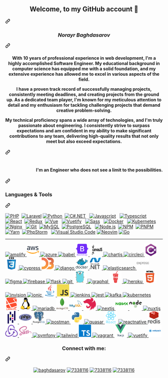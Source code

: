 <article class="markdown-body entry-content container-lg f5" itemprop="text">
<div class="markdown-heading" dir="auto"><h1 align="center" class="heading-element" dir="auto">
Welcome, to my GitHub account 🦄
</h1><a id="user-content-welcome-to-my-github-account-" class="anchor" aria-label="Permalink: 
Welcome, to my GitHub account 🦄
" href="#welcome-to-my-github-account-"><svg class="octicon octicon-link" viewBox="0 0 16 16" version="1.1" width="16" height="16" aria-hidden="true"><path d="m7.775 3.275 1.25-1.25a3.5 3.5 0 1 1 4.95 4.95l-2.5 2.5a3.5 3.5 0 0 1-4.95 0 .751.751 0 0 1 .018-1.042.751.751 0 0 1 1.042-.018 1.998 1.998 0 0 0 2.83 0l2.5-2.5a2.002 2.002 0 0 0-2.83-2.83l-1.25 1.25a.751.751 0 0 1-1.042-.018.751.751 0 0 1-.018-1.042Zm-4.69 9.64a1.998 1.998 0 0 0 2.83 0l1.25-1.25a.751.751 0 0 1 1.042.018.751.751 0 0 1 .018 1.042l-1.25 1.25a3.5 3.5 0 1 1-4.95-4.95l2.5-2.5a3.5 3.5 0 0 1 4.95 0 .751.751 0 0 1-.018 1.042.751.751 0 0 1-1.042.018 1.998 1.998 0 0 0-2.83 0l-2.5 2.5a1.998 1.998 0 0 0 0 2.83Z"></path></svg></a></div>
<div class="markdown-heading" dir="auto"><h3 align="center" class="heading-element" dir="auto">
<b><i>Norayr Baghdasarov</i></b>
</h3><a id="user-content-norayr-baghdasarov" class="anchor" aria-label="Permalink: Norayr Baghdasarov" href="#norayr-baghdasarov"><svg class="octicon octicon-link" viewBox="0 0 16 16" version="1.1" width="16" height="16" aria-hidden="true"><path d="m7.775 3.275 1.25-1.25a3.5 3.5 0 1 1 4.95 4.95l-2.5 2.5a3.5 3.5 0 0 1-4.95 0 .751.751 0 0 1 .018-1.042.751.751 0 0 1 1.042-.018 1.998 1.998 0 0 0 2.83 0l2.5-2.5a2.002 2.002 0 0 0-2.83-2.83l-1.25 1.25a.751.751 0 0 1-1.042-.018.751.751 0 0 1-.018-1.042Zm-4.69 9.64a1.998 1.998 0 0 0 2.83 0l1.25-1.25a.751.751 0 0 1 1.042.018.751.751 0 0 1 .018 1.042l-1.25 1.25a3.5 3.5 0 1 1-4.95-4.95l2.5-2.5a3.5 3.5 0 0 1 4.95 0 .751.751 0 0 1-.018 1.042.751.751 0 0 1-1.042.018 1.998 1.998 0 0 0-2.83 0l-2.5 2.5a1.998 1.998 0 0 0 0 2.83Z"></path></svg></a></div>
<div class="markdown-heading" dir="auto"><h4 align="center" class="heading-element" dir="auto">
With 10 years of professional experience in web development, I'm a highly accomplished Software Engineer. My educational background in computer science has equipped me with a solid foundation, and my extensive experience has allowed me to excel in various aspects of the field.
<p dir="auto">I have a proven track record of successfully managing projects, consistently meeting deadlines, and creating projects from the ground up. As a dedicated team player, I'm known for my meticulous attention to detail and my enthusiasm for tackling challenging projects that demand creative problem-solving.</p>
<p dir="auto">My technical proficiency spans a wide array of technologies, and I'm truly passionate about engineering. I consistently strive to surpass expectations and am confident in my ability to make significant contributions to any team, delivering high-quality results that not only meet but also exceed expectations.</p>
</h4><a id="user-content-with-10-years-of-professional-experience-in-web-development-im-a-highly-accomplished-software-engineer-my-educational-background-in-computer-science-has-equipped-me-with-a-solid-foundation-and-my-extensive-experience-has-allowed-me-to-excel-in-various-aspects-of-the-fieldi-have-a-proven-track-record-of-successfully-managing-projects-consistently-meeting-deadlines-and-creating-projects-from-the-ground-up-as-a-dedicated-team-player-im-known-for-my-meticulous-attention-to-detail-and-my-enthusiasm-for-tackling-challenging-projects-that-demand-creative-problem-solvingmy-technical-proficiency-spans-a-wide-array-of-technologies-and-im-truly-passionate-about-engineering-i-consistently-strive-to-surpass-expectations-and-am-confident-in-my-ability-to-make-significant-contributions-to-any-team-delivering-high-quality-results-that-not-only-meet-but-also-exceed-expectations" class="anchor" aria-label="Permalink: 
With 10 years of professional experience in web development, I'm a highly accomplished Software Engineer. My educational background in computer science has equipped me with a solid foundation, and my extensive experience has allowed me to excel in various aspects of the field.
I have a proven track record of successfully managing projects, consistently meeting deadlines, and creating projects from the ground up. As a dedicated team player, I'm known for my meticulous attention to detail and my enthusiasm for tackling challenging projects that demand creative problem-solving.My technical proficiency spans a wide array of technologies, and I'm truly passionate about engineering. I consistently strive to surpass expectations and am confident in my ability to make significant contributions to any team, delivering high-quality results that not only meet but also exceed expectations." href="#with-10-years-of-professional-experience-in-web-development-im-a-highly-accomplished-software-engineer-my-educational-background-in-computer-science-has-equipped-me-with-a-solid-foundation-and-my-extensive-experience-has-allowed-me-to-excel-in-various-aspects-of-the-fieldi-have-a-proven-track-record-of-successfully-managing-projects-consistently-meeting-deadlines-and-creating-projects-from-the-ground-up-as-a-dedicated-team-player-im-known-for-my-meticulous-attention-to-detail-and-my-enthusiasm-for-tackling-challenging-projects-that-demand-creative-problem-solvingmy-technical-proficiency-spans-a-wide-array-of-technologies-and-im-truly-passionate-about-engineering-i-consistently-strive-to-surpass-expectations-and-am-confident-in-my-ability-to-make-significant-contributions-to-any-team-delivering-high-quality-results-that-not-only-meet-but-also-exceed-expectations"><svg class="octicon octicon-link" viewBox="0 0 16 16" version="1.1" width="16" height="16" aria-hidden="true"><path d="m7.775 3.275 1.25-1.25a3.5 3.5 0 1 1 4.95 4.95l-2.5 2.5a3.5 3.5 0 0 1-4.95 0 .751.751 0 0 1 .018-1.042.751.751 0 0 1 1.042-.018 1.998 1.998 0 0 0 2.83 0l2.5-2.5a2.002 2.002 0 0 0-2.83-2.83l-1.25 1.25a.751.751 0 0 1-1.042-.018.751.751 0 0 1-.018-1.042Zm-4.69 9.64a1.998 1.998 0 0 0 2.83 0l1.25-1.25a.751.751 0 0 1 1.042.018.751.751 0 0 1 .018 1.042l-1.25 1.25a3.5 3.5 0 1 1-4.95-4.95l2.5-2.5a3.5 3.5 0 0 1 4.95 0 .751.751 0 0 1-.018 1.042.751.751 0 0 1-1.042.018 1.998 1.998 0 0 0-2.83 0l-2.5 2.5a1.998 1.998 0 0 0 0 2.83Z"></path></svg></a></div>
<br>
<div class="markdown-heading" dir="auto"><h4 align="right" class="heading-element" dir="auto">
    I'm an Engineer who does not see a limit to the possibilities.
</h4><a id="user-content-----im-an-engineer-who-does-not-see-a-limit-to-the-possibilities" class="anchor" aria-label="Permalink: 
    I'm an Engineer who does not see a limit to the possibilities.
" href="#----im-an-engineer-who-does-not-see-a-limit-to-the-possibilities"><svg class="octicon octicon-link" viewBox="0 0 16 16" version="1.1" width="16" height="16" aria-hidden="true"><path d="m7.775 3.275 1.25-1.25a3.5 3.5 0 1 1 4.95 4.95l-2.5 2.5a3.5 3.5 0 0 1-4.95 0 .751.751 0 0 1 .018-1.042.751.751 0 0 1 1.042-.018 1.998 1.998 0 0 0 2.83 0l2.5-2.5a2.002 2.002 0 0 0-2.83-2.83l-1.25 1.25a.751.751 0 0 1-1.042-.018.751.751 0 0 1-.018-1.042Zm-4.69 9.64a1.998 1.998 0 0 0 2.83 0l1.25-1.25a.751.751 0 0 1 1.042.018.751.751 0 0 1 .018 1.042l-1.25 1.25a3.5 3.5 0 1 1-4.95-4.95l2.5-2.5a3.5 3.5 0 0 1 4.95 0 .751.751 0 0 1-.018 1.042.751.751 0 0 1-1.042.018 1.998 1.998 0 0 0-2.83 0l-2.5 2.5a1.998 1.998 0 0 0 0 2.83Z"></path></svg></a></div> 
<div class="markdown-heading" dir="auto"><h3 class="heading-element" dir="auto">Languages &amp; Tools</h3><a id="user-content-languages--tools" class="anchor" aria-label="Permalink: Languages &amp; Tools" href="#languages--tools"><svg class="octicon octicon-link" viewBox="0 0 16 16" version="1.1" width="16" height="16" aria-hidden="true"><path d="m7.775 3.275 1.25-1.25a3.5 3.5 0 1 1 4.95 4.95l-2.5 2.5a3.5 3.5 0 0 1-4.95 0 .751.751 0 0 1 .018-1.042.751.751 0 0 1 1.042-.018 1.998 1.998 0 0 0 2.83 0l2.5-2.5a2.002 2.002 0 0 0-2.83-2.83l-1.25 1.25a.751.751 0 0 1-1.042-.018.751.751 0 0 1-.018-1.042Zm-4.69 9.64a1.998 1.998 0 0 0 2.83 0l1.25-1.25a.751.751 0 0 1 1.042.018.751.751 0 0 1 .018 1.042l-1.25 1.25a3.5 3.5 0 1 1-4.95-4.95l2.5-2.5a3.5 3.5 0 0 1 4.95 0 .751.751 0 0 1-.018 1.042.751.751 0 0 1-1.042.018 1.998 1.998 0 0 0-2.83 0l-2.5 2.5a1.998 1.998 0 0 0 0 2.83Z"></path></svg></a></div>
<p dir="auto"><a href="https://www.php.net/" rel="nofollow"><img src="https://camo.githubusercontent.com/7eb6d233e4ccef26a32a46e206fdc63a16513a5f60986149b3e6102b5fe84fe1/68747470733a2f2f696d672e736869656c64732e696f2f62616467652f2d5048502d3231323332463f6c6f676f3d706870266c6f676f436f6c6f723d626c7565" alt="PHP" data-canonical-src="https://img.shields.io/badge/-PHP-21232F?logo=php&amp;logoColor=blue" style="max-width: 100%;"></a>&nbsp;
<a href="https://laravel.com/" rel="nofollow"><img src="https://camo.githubusercontent.com/05ea23f6219537770a1add2f7713290a60bd47d47dbcb401fbb603aa75d471de/68747470733a2f2f696d672e736869656c64732e696f2f62616467652f2d4c61726176656c2d4534333932433f6c6f676f3d6c61726176656c266c6f676f436f6c6f723d7768697465" alt="Laravel" data-canonical-src="https://img.shields.io/badge/-Laravel-E4392C?logo=laravel&amp;logoColor=white" style="max-width: 100%;"></a>
<a href="https://www.python.org/" rel="nofollow"><img src="https://camo.githubusercontent.com/f323d21a7f7beaa6224e0b41340dc9ede06b29ae29282f2c3cc9ad9a35e0f359/68747470733a2f2f696d672e736869656c64732e696f2f62616467652f2d507974686f6e2d3231323332463f6c6f676f3d707974686f6e266c6f676f436f6c6f723d7768697465" alt="Python" data-canonical-src="https://img.shields.io/badge/-Python-21232F?logo=python&amp;logoColor=white" style="max-width: 100%;"></a>&nbsp;
<a href="https://dotnet.microsoft.com/en-us/apps/aspnet" rel="nofollow"><img src="https://camo.githubusercontent.com/bd1f931fa190ba11b59ee6371fda129a7c5ba2f9629983df87296404fc3ad94a/68747470733a2f2f696d672e736869656c64732e696f2f62616467652f2d2e4e45542d6c6f673f6c6f676f3d2e4e4554266c6f676f436f6c6f723d776869746526636f6c6f723d383032626430" alt="C#.NET" data-canonical-src="https://img.shields.io/badge/-.NET-log?logo=.NET&amp;logoColor=white&amp;color=802bd0" style="max-width: 100%;"></a>
&nbsp;
<a href="https://www.javascript.com/" rel="nofollow"><img src="https://camo.githubusercontent.com/c79a4441375eb1bcc0aafa42d0e02b061587b4e6ae0c41d96811759c3f07cdf4/68747470733a2f2f696d672e736869656c64732e696f2f62616467652f2d4a6176615363726970742d6564623230303f7374796c653d666c61742d737175617265266c6f676f3d6a617661736372697074266c6f676f436f6c6f723d7768697465" alt="Javascript" data-canonical-src="https://img.shields.io/badge/-JavaScript-edb200?style=flat-square&amp;logo=javascript&amp;logoColor=white" style="max-width: 100%;"></a>
&nbsp;
<a href="https://www.typescriptlang.org/" rel="nofollow"><img src="https://camo.githubusercontent.com/359da59def17e39af53fc203b49f0220aa417daad175665442c39cdb9b57f7ac/68747470733a2f2f696d672e736869656c64732e696f2f62616467652f2d547970655363726970742d3331373863363f7374796c653d666c61742d737175617265266c6f676f3d74797065736372697074266c6f676f436f6c6f723d7768697465" alt="Typescript" data-canonical-src="https://img.shields.io/badge/-TypeScript-3178c6?style=flat-square&amp;logo=typescript&amp;logoColor=white" style="max-width: 100%;"></a>
&nbsp;
<a href="https://reactjs.org/" rel="nofollow"><img src="https://camo.githubusercontent.com/199f657a7351167156b2aff8e811559980618eb436a79cfc5c65af5226cdf85a/68747470733a2f2f696d672e736869656c64732e696f2f62616467652f2d52656163742d3031643866663f6c6f676f3d7265616374266c6f676f436f6c6f723d666666666666" alt="React" data-canonical-src="https://img.shields.io/badge/-React-01d8ff?logo=react&amp;logoColor=ffffff" style="max-width: 100%;"></a>&nbsp;
<a href="https://redux.js.org/" rel="nofollow"><img src="https://camo.githubusercontent.com/2348ed5ca72e4c3b973c444364a07ffc799eb6469ce85a0125535881c0e0bddb/68747470733a2f2f696d672e736869656c64732e696f2f62616467652f2d52656475782d3736343962633f6c6f676f3d7265647578266c6f676f436f6c6f723d666666666666" alt="Redux" data-canonical-src="https://img.shields.io/badge/-Redux-7649bc?logo=redux&amp;logoColor=ffffff" style="max-width: 100%;"></a>&nbsp;
<a href="https://vuejs.org/" rel="nofollow"><img src="https://camo.githubusercontent.com/505cdd97b4769e198841be0feb48a709228bc2163ce555fec4227d178260e85d/68747470733a2f2f696d672e736869656c64732e696f2f62616467652f2d5675652d3338343936303f7374796c653d666c61742d737175617265266c6f676f3d7675652e6a73266c6f676f436f6c6f723d7768697465" alt="Vue" data-canonical-src="https://img.shields.io/badge/-Vue-384960?style=flat-square&amp;logo=vue.js&amp;logoColor=white" style="max-width: 100%;"></a>
&nbsp;
<a href="https://vuetifyjs.com/" rel="nofollow"><img src="https://camo.githubusercontent.com/d22048a781007f1963c319a9fff9b65fe7390df98824df4ddf2e87e98930431b/68747470733a2f2f696d672e736869656c64732e696f2f62616467652f2d567565746966792d3136393666353f7374796c653d666c61742d737175617265266c6f676f3d76756574696679266c6f676f436f6c6f723d7768697465" alt="Vuetify" data-canonical-src="https://img.shields.io/badge/-Vuetify-1696f5?style=flat-square&amp;logo=vuetify&amp;logoColor=white" style="max-width: 100%;"></a>
&nbsp;
<a href="https://sass-lang.com/" rel="nofollow"><img src="https://camo.githubusercontent.com/40a7829e7827c09f70eb03b3f3725aa0ad9520f22173f8858250ad29f94b1417/68747470733a2f2f696d672e736869656c64732e696f2f62616467652f2d536173732d4343363639393f7374796c653d666c61742d737175617265266c6f676f3d73617373266c6f676f436f6c6f723d7768697465" alt="Sass" data-canonical-src="https://img.shields.io/badge/-Sass-CC6699?style=flat-square&amp;logo=sass&amp;logoColor=white" style="max-width: 100%;"></a>
&nbsp;
<a href="https://www.docker.com/" rel="nofollow"><img src="https://camo.githubusercontent.com/30f7510686944eee102f0e0db3b63bb93d31cc2ffa7fda899dc262984acab3d6/68747470733a2f2f696d672e736869656c64732e696f2f62616467652f2d446f636b65722d3235333133393f7374796c653d666c61742d737175617265266c6f676f3d446f636b6572266c6f676f436f6c6f723d626c7565" alt="Docker" data-canonical-src="https://img.shields.io/badge/-Docker-253139?style=flat-square&amp;logo=Docker&amp;logoColor=blue" style="max-width: 100%;"></a>
&nbsp;
<a href="https://www.kubernetes.io/" rel="nofollow"><img src="https://camo.githubusercontent.com/c280543784ab4a78fc8e6f19b4a34fd6a4d885638dd90aa5ac2ba028e7d56d4a/68747470733a2f2f696d672e736869656c64732e696f2f62616467652f2d6b756265726e657465732d3231323332463f6c6f676f3d6b756265726e65746573266c6f676f436f6c6f723d776869746526636f6c6f723d626c7565" alt="Kubernetes" data-canonical-src="https://img.shields.io/badge/-kubernetes-21232F?logo=kubernetes&amp;logoColor=white&amp;color=blue" style="max-width: 100%;"></a>
&nbsp;
<a href="https://www.nginx.com/" rel="nofollow"><img src="https://camo.githubusercontent.com/4cd46db98d321f8c99d98d278cd0635dafb5b4fcba0a0f9e111772f7bc8cfc42/68747470733a2f2f696d672e736869656c64732e696f2f62616467652f2d4e67696e782d3230323031453f7374796c653d666c61742d737175617265266c6f676f3d6e67696e78266c6f676f436f6c6f723d677265656e" alt="Nginx" data-canonical-src="https://img.shields.io/badge/-Nginx-20201E?style=flat-square&amp;logo=nginx&amp;logoColor=green" style="max-width: 100%;"></a>
&nbsp;
<a href="https://git-scm.com/" rel="nofollow"><img src="https://camo.githubusercontent.com/b4461d4957cf4e284fe9045a7a345ca8099f4d8ec5fbb0c65f9307866b395b74/68747470733a2f2f696d672e736869656c64732e696f2f62616467652f2d4769742d3333333333333f7374796c653d666c61742d737175617265266c6f676f3d676974266c6f676f436f6c6f723d726564" alt="Git" data-canonical-src="https://img.shields.io/badge/-Git-333333?style=flat-square&amp;logo=git&amp;logoColor=red" style="max-width: 100%;"></a>&nbsp;
<a href="https://www.mysql.com/" rel="nofollow"><img src="https://camo.githubusercontent.com/23b9a125961e6ef79ba03f2a2621e96ff8627e43a3274fbd1bb5162c207050ec/68747470733a2f2f696d672e736869656c64732e696f2f62616467652f2d4d7953514c2d3231323332463f6c6f676f3d6d7973716c266c6f676f436f6c6f723d626c7565" alt="MySQL" data-canonical-src="https://img.shields.io/badge/-MySQL-21232F?logo=mysql&amp;logoColor=blue" style="max-width: 100%;"></a>&nbsp;
<a href="https://www.postgresql.org/" rel="nofollow"><img src="https://camo.githubusercontent.com/2063d1b16222e6081ce9cb84a82b246ddd886cbcf933289bd85c6f156f236762/68747470733a2f2f696d672e736869656c64732e696f2f62616467652f2d506f737467726553514c2d3937414643383f7374796c653d666c61742d737175617265266c6f676f3d706f737467726573716c266c6f676f436f6c6f723d626c756526636f6c6f723d7768697465" alt="PostgreSQL" data-canonical-src="https://img.shields.io/badge/-PostgreSQL-97AFC8?style=flat-square&amp;logo=postgresql&amp;logoColor=blue&amp;color=white" style="max-width: 100%;"></a>
&nbsp;
<a href="https://nodejs.org/en" rel="nofollow"><img src="https://camo.githubusercontent.com/e1ca45ecfba09112f1a041971ef0afb2f34404196f7c072ee79076c2898005db/68747470733a2f2f696d672e736869656c64732e696f2f62616467652f2d4e6f64652e6a732d6a733f6c6f676f3d6e6f64652e6a73266c6f676f436f6c6f723d7768697465" alt="Node.js" data-canonical-src="https://img.shields.io/badge/-Node.js-js?logo=node.js&amp;logoColor=white" style="max-width: 100%;"></a>&nbsp;
<a href="https://www.npmjs.com/" rel="nofollow"><img src="https://camo.githubusercontent.com/4ef68d8611828fd5933b3d63b088c1348516bc32cfa74f4c41ca5f792b4ae619/68747470733a2f2f696d672e736869656c64732e696f2f62616467652f2d4e504d2d6c6f676f3f6c6f676f3d6e706d266c6f676f436f6c6f723d776869746526636f6c6f723d726564" alt="NPM" data-canonical-src="https://img.shields.io/badge/-NPM-logo?logo=npm&amp;logoColor=white&amp;color=red" style="max-width: 100%;"></a>&nbsp;
<a href="https://www.pnpm.io/" rel="nofollow"><img src="https://camo.githubusercontent.com/bfb7a4558b82eb23b5ad74f90c9e66d00f3e5ce78b8bdccccd0f7a06ea9b44e4/68747470733a2f2f696d672e736869656c64732e696f2f62616467652f2d504e504d2d3231323332463f6c6f676f3d706e706d266c6f676f436f6c6f723d626c7565" alt="PNPM" data-canonical-src="https://img.shields.io/badge/-PNPM-21232F?logo=pnpm&amp;logoColor=blue" style="max-width: 100%;"></a>&nbsp;
<a href="https://www.yarn.net/" rel="nofollow"><img src="https://camo.githubusercontent.com/261f04dc135bd4130f365819544f5e8a250ddbd03243f77a63db3d0442f2e318/68747470733a2f2f696d672e736869656c64732e696f2f62616467652f2d5961726e2d3231323332463f6c6f676f3d7961726e266c6f676f436f6c6f723d626c7565" alt="Yarn" data-canonical-src="https://img.shields.io/badge/-Yarn-21232F?logo=yarn&amp;logoColor=blue" style="max-width: 100%;"></a>&nbsp;
<a href="https://www.jetbrains.com/" rel="nofollow"><img src="https://camo.githubusercontent.com/ab6eddb7e5c53c3891d7156e58f89a18db6cdcee1a018450aadccbebb6ca3ead/68747470733a2f2f696d672e736869656c64732e696f2f62616467652f2d50687053746f726d2d3231323332463f6c6f676f3d70687073746f726d266c6f676f436f6c6f723d776869746526636f6c6f723d383032626430" alt="PhpStorm" data-canonical-src="https://img.shields.io/badge/-PhpStorm-21232F?logo=phpstorm&amp;logoColor=white&amp;color=802bd0" style="max-width: 100%;"></a>
&nbsp;
<a href="https://code.visualstudio.com/" rel="nofollow"><img src="https://camo.githubusercontent.com/15194aacc322e37e04714227d39c31852be1e9af4d2f3367752eaca3e98acaeb/68747470733a2f2f696d672e736869656c64732e696f2f62616467652f2d56697375616c25323053747564696f253230436f64652d3030374143433f6c6f676f3d76697375616c25323073747564696f253230636f6465266c6f676f436f6c6f723d666666666666" alt="Visual Studio Code" data-canonical-src="https://img.shields.io/badge/-Visual%20Studio%20Code-007ACC?logo=visual%20studio%20code&amp;logoColor=ffffff" style="max-width: 100%;"></a>
<a href="https://neovim.io/" rel="nofollow"><img src="https://camo.githubusercontent.com/1cc06a68edbef62930a5823104568bf8ca3969518cb95627eb8e4724d11b4334/68747470733a2f2f696d672e736869656c64732e696f2f62616467652f2d4e76696d2d3333333333333f7374796c653d666c61742d737175617265266c6f676f3d76696d266c6f676f436f6c6f723d677265656e" alt="Neovim" data-canonical-src="https://img.shields.io/badge/-Nvim-333333?style=flat-square&amp;logo=vim&amp;logoColor=green" style="max-width: 100%;"></a>
<a href="https://golang.org/" rel="nofollow"><img src="https://camo.githubusercontent.com/1c4e17ad32f56987e31717ae3e70989d3ab279737161112ca685ffd101e76683/68747470733a2f2f696d672e736869656c64732e696f2f62616467652f2d476f2d3030414444383f6c6f676f3d676f266c6f676f436f6c6f723d666666666666" alt="Go" data-canonical-src="https://img.shields.io/badge/-Go-00ADD8?logo=go&amp;logoColor=ffffff" style="max-width: 100%;"></a></p>
<hr>
<p align="left" dir="auto">
  <a href="https://aws.amazon.com/amplify/" rel="nofollow">
    <img src="https://camo.githubusercontent.com/6311b7eb01ac318fe6f33c3330f315c36cf12e6d03671b9837e2d1a47dac5188/68747470733a2f2f646f63732e616d706c6966792e6177732f6173736574732f6c6f676f2d6461726b2e737667" alt="amplify" width="40" height="40" data-canonical-src="https://docs.amplify.aws/assets/logo-dark.svg" style="max-width: 100%;">
  </a>
  <a href="https://aws.amazon.com" rel="nofollow">
    <img src="https://raw.githubusercontent.com/devicons/devicon/master/icons/amazonwebservices/amazonwebservices-original-wordmark.svg" alt="aws" width="40" height="40" style="max-width: 100%;">
  </a>
  <a href="https://azure.microsoft.com/en-in/" rel="nofollow">
    <img src="https://camo.githubusercontent.com/03bccffefbc6c68df6f8b2f6de1069b0d78cfd88bdda2bc28ba2f5645d06ebca/68747470733a2f2f7777772e766563746f726c6f676f2e7a6f6e652f6c6f676f732f6d6963726f736f66745f617a7572652f6d6963726f736f66745f617a7572652d69636f6e2e737667" alt="azure" width="40" height="40" data-canonical-src="https://www.vectorlogo.zone/logos/microsoft_azure/microsoft_azure-icon.svg" style="max-width: 100%;">
  </a>
  <a href="https://babeljs.io/" rel="nofollow">
    <img src="https://camo.githubusercontent.com/5055283c799755bdcdaf9afc5d11964e93a38b8439a5a19e8b7296a3536e6cc4/68747470733a2f2f7777772e766563746f726c6f676f2e7a6f6e652f6c6f676f732f626162656c6a732f626162656c6a732d69636f6e2e737667" alt="babel" width="40" height="40" data-canonical-src="https://www.vectorlogo.zone/logos/babeljs/babeljs-icon.svg" style="max-width: 100%;">
  </a>
  <a href="https://getbootstrap.com" rel="nofollow">
    <img src="https://raw.githubusercontent.com/devicons/devicon/master/icons/bootstrap/bootstrap-plain-wordmark.svg" alt="bootstrap" width="40" height="40" style="max-width: 100%;">
  </a>
  <a href="https://canvasjs.com" rel="nofollow">
    <img src="https://raw.githubusercontent.com/Hardik0307/Hardik0307/master/assets/canvasjs-charts.svg" alt="canvasjs" width="40" height="40" style="max-width: 100%;">
  </a>
  <a href="https://www.chartjs.org" rel="nofollow">
    <img src="https://camo.githubusercontent.com/98248b1bf462485aa41895e496c77664244583c89327baffb9dfa5af3a55ca89/68747470733a2f2f7777772e63686172746a732e6f72672f6d656469612f6c6f676f2d7469746c652e737667" alt="chartjs" width="40" height="40" data-canonical-src="https://www.chartjs.org/media/logo-title.svg" style="max-width: 100%;">
  </a>
  <a href="https://circleci.com" rel="nofollow">
    <img src="https://camo.githubusercontent.com/ffb956bc55f72554ae4a453ead5dfb011c78ec40c69c5c65ba3b1982b307205f/68747470733a2f2f7777772e766563746f726c6f676f2e7a6f6e652f6c6f676f732f636972636c6563692f636972636c6563692d69636f6e2e737667" alt="circleci" width="40" height="40" data-canonical-src="https://www.vectorlogo.zone/logos/circleci/circleci-icon.svg" style="max-width: 100%;">
  </a>
  <a href="https://www.w3schools.com/cs/" rel="nofollow">
    <img src="https://raw.githubusercontent.com/devicons/devicon/master/icons/csharp/csharp-original.svg" alt="csharp" width="40" height="40" style="max-width: 100%;">
  </a>
  <a href="https://www.w3schools.com/css/" rel="nofollow">
    <img src="https://raw.githubusercontent.com/devicons/devicon/master/icons/css3/css3-original-wordmark.svg" alt="css3" width="40" height="40" style="max-width: 100%;">
  </a>
  <a href="https://www.cypress.io" rel="nofollow">
    <img src="https://raw.githubusercontent.com/simple-icons/simple-icons/6e46ec1fc23b60c8fd0d2f2ff46db82e16dbd75f/icons/cypress.svg" alt="cypress" width="40" height="40" style="max-width: 100%;">
  </a>
  <a href="https://d3js.org/" rel="nofollow">
    <img src="https://raw.githubusercontent.com/devicons/devicon/master/icons/d3js/d3js-original.svg" alt="d3js" width="40" height="40" style="max-width: 100%;">
  </a>
  <a href="https://www.djangoproject.com/" rel="nofollow">
    <img src="https://camo.githubusercontent.com/c96cb99431280ee1fdce3fe6b5338c5aca7bcaf94331b7426803ac9b426f6cef/68747470733a2f2f63646e2e776f726c64766563746f726c6f676f2e636f6d2f6c6f676f732f646a616e676f2e737667" alt="django" width="40" height="40" data-canonical-src="https://cdn.worldvectorlogo.com/logos/django.svg" style="max-width: 100%;">
  </a>
  <a href="https://www.docker.com/" rel="nofollow">
    <img src="https://raw.githubusercontent.com/devicons/devicon/master/icons/docker/docker-original-wordmark.svg" alt="docker" width="40" height="40" style="max-width: 100%;">
  </a>
  <a href="https://dotnet.microsoft.com/" rel="nofollow">
    <img src="https://raw.githubusercontent.com/devicons/devicon/master/icons/dot-net/dot-net-original-wordmark.svg" alt="dotnet" width="40" height="40" style="max-width: 100%;">
  </a>
  <a href="https://www.elastic.co" rel="nofollow">
    <img src="https://camo.githubusercontent.com/17cfccc77c26e1a122344498dc372d9facae3d93a27a2fbd5b856b5cbe4c66b2/68747470733a2f2f7777772e766563746f726c6f676f2e7a6f6e652f6c6f676f732f656c61737469632f656c61737469632d69636f6e2e737667" alt="elasticsearch" width="40" height="40" data-canonical-src="https://www.vectorlogo.zone/logos/elastic/elastic-icon.svg" style="max-width: 100%;">
  </a>
  <a href="https://expressjs.com" rel="nofollow">
    <img src="https://raw.githubusercontent.com/devicons/devicon/master/icons/express/express-original-wordmark.svg" alt="express" width="40" height="40" style="max-width: 100%;">
  </a>
  <a href="https://www.figma.com/" rel="nofollow">
    <img src="https://camo.githubusercontent.com/f32e9cca1f0df0138a8f536217daa54ad21b6913642422f32e3c5c623f3a06b9/68747470733a2f2f7777772e766563746f726c6f676f2e7a6f6e652f6c6f676f732f6669676d612f6669676d612d69636f6e2e737667" alt="figma" width="40" height="40" data-canonical-src="https://www.vectorlogo.zone/logos/figma/figma-icon.svg" style="max-width: 100%;">
  </a>
  <a href="https://firebase.google.com/" rel="nofollow">
    <img src="https://camo.githubusercontent.com/3e5344a2965e786497ceb575ad67d2c64d412bb9683da05791edf424a0e40734/68747470733a2f2f7777772e766563746f726c6f676f2e7a6f6e652f6c6f676f732f66697265626173652f66697265626173652d69636f6e2e737667" alt="firebase" width="40" height="40" data-canonical-src="https://www.vectorlogo.zone/logos/firebase/firebase-icon.svg" style="max-width: 100%;">
  </a>
  <a href="https://flask.palletsprojects.com/" rel="nofollow">
    <img src="https://camo.githubusercontent.com/93e24451f31be6bde3c380832f676128de66261b99c04adc42230fe9ab415733/68747470733a2f2f7777772e766563746f726c6f676f2e7a6f6e652f6c6f676f732f706f636f6f5f666c61736b2f706f636f6f5f666c61736b2d69636f6e2e737667" alt="flask" width="40" height="40" data-canonical-src="https://www.vectorlogo.zone/logos/pocoo_flask/pocoo_flask-icon.svg" style="max-width: 100%;">
  </a>
  <a href="https://git-scm.com/" rel="nofollow">
    <img src="https://camo.githubusercontent.com/fcafa5ebc1f5f789ae7d012a3ecd8fe7bda49516591caf7c37698f764165d880/68747470733a2f2f7777772e766563746f726c6f676f2e7a6f6e652f6c6f676f732f6769742d73636d2f6769742d73636d2d69636f6e2e737667" alt="git" width="40" height="40" data-canonical-src="https://www.vectorlogo.zone/logos/git-scm/git-scm-icon.svg" style="max-width: 100%;">
  </a>
  <a href="https://golang.org" rel="nofollow">
    <img src="https://raw.githubusercontent.com/devicons/devicon/master/icons/go/go-original.svg" alt="go" width="40" height="40" style="max-width: 100%;">
  </a>
  <a href="https://graphql.org" rel="nofollow">
    <img src="https://camo.githubusercontent.com/2a573647c2b7a1ade3e2442d351af0e73d9a7ae08dddaa8abd12f18f5ce8fe3a/68747470733a2f2f7777772e766563746f726c6f676f2e7a6f6e652f6c6f676f732f6772617068716c2f6772617068716c2d69636f6e2e737667" alt="graphql" width="40" height="40" data-canonical-src="https://www.vectorlogo.zone/logos/graphql/graphql-icon.svg" style="max-width: 100%;">
  </a>
  <a href="https://gulpjs.com" rel="nofollow">
    <img src="https://raw.githubusercontent.com/devicons/devicon/master/icons/gulp/gulp-plain.svg" alt="gulp" width="40" height="40" style="max-width: 100%;">
  </a>
  <a href="https://heroku.com" rel="nofollow">
    <img src="https://camo.githubusercontent.com/a7553749f374bd64a02e5141697c24aeb9955ff99bb6de2ef80f4c1b6eb2ad6f/68747470733a2f2f7777772e766563746f726c6f676f2e7a6f6e652f6c6f676f732f6865726f6b752f6865726f6b752d69636f6e2e737667" alt="heroku" width="40" height="40" data-canonical-src="https://www.vectorlogo.zone/logos/heroku/heroku-icon.svg" style="max-width: 100%;">
  </a>
  <a href="https://www.w3.org/html/" rel="nofollow">
    <img src="https://raw.githubusercontent.com/devicons/devicon/master/icons/html5/html5-original-wordmark.svg" alt="html5" width="40" height="40" style="max-width: 100%;">
  </a>
  <a href="https://www.invisionapp.com/" rel="nofollow">
    <img src="https://camo.githubusercontent.com/6d79fce005ce7e3f00bcebae8244966e764d9625c4de228456bb61b09749c261/68747470733a2f2f7777772e766563746f726c6f676f2e7a6f6e652f6c6f676f732f696e766973696f6e6170702f696e766973696f6e6170702d69636f6e2e737667" alt="invision" width="40" height="40" data-canonical-src="https://www.vectorlogo.zone/logos/invisionapp/invisionapp-icon.svg" style="max-width: 100%;">
  </a>
  <a href="https://ionicframework.com" rel="nofollow">
    <img src="https://camo.githubusercontent.com/5a3d334f008af1ce8f26540c55069d49b76791f6e19cdc559d85d8fe6f4c7ce1/68747470733a2f2f75706c6f61642e77696b696d656469612e6f72672f77696b6970656469612f636f6d6d6f6e732f642f64312f496f6e69635f4c6f676f2e737667" alt="ionic" width="40" height="40" data-canonical-src="https://upload.wikimedia.org/wikipedia/commons/d/d1/Ionic_Logo.svg" style="max-width: 100%;">
  </a>
  <a href="https://www.java.com" rel="nofollow">
    <img src="https://raw.githubusercontent.com/devicons/devicon/master/icons/java/java-original.svg" alt="java" width="40" height="40" style="max-width: 100%;">
  </a>
  <a href="https://developer.mozilla.org/en-US/docs/Web/JavaScript" rel="nofollow">
    <img src="https://raw.githubusercontent.com/devicons/devicon/master/icons/javascript/javascript-original.svg" alt="javascript" width="40" height="40" style="max-width: 100%;">
  </a>
  <a href="https://www.jenkins.io" rel="nofollow">
    <img src="https://camo.githubusercontent.com/677d7d6afeeb04410190a061d7bbb6fb8a5246c6dc80ab4b665988ca04b091d1/68747470733a2f2f7777772e766563746f726c6f676f2e7a6f6e652f6c6f676f732f6a656e6b696e732f6a656e6b696e732d69636f6e2e737667" alt="jenkins" width="40" height="40" data-canonical-src="https://www.vectorlogo.zone/logos/jenkins/jenkins-icon.svg" style="max-width: 100%;">
  </a>
  <a href="https://jestjs.io" rel="nofollow">
    <img src="https://camo.githubusercontent.com/87882410b423221c16582e2f23590a723cb841ef3458ccdc7b13ba8d5bcc0354/68747470733a2f2f7777772e766563746f726c6f676f2e7a6f6e652f6c6f676f732f6a6573746a73696f2f6a6573746a73696f2d69636f6e2e737667" alt="jest" width="40" height="40" data-canonical-src="https://www.vectorlogo.zone/logos/jestjsio/jestjsio-icon.svg" style="max-width: 100%;">
  </a>
  <a href="https://kafka.apache.org/" rel="nofollow">
    <img src="https://camo.githubusercontent.com/35576f334b4067de703304807a8e72b381a5113e689fc2b9fee20e0a5e56adc9/68747470733a2f2f7777772e766563746f726c6f676f2e7a6f6e652f6c6f676f732f6170616368655f6b61666b612f6170616368655f6b61666b612d69636f6e2e737667" alt="kafka" width="40" height="40" data-canonical-src="https://www.vectorlogo.zone/logos/apache_kafka/apache_kafka-icon.svg" style="max-width: 100%;">
  </a>
  <a href="https://kubernetes.io" rel="nofollow">
    <img src="https://camo.githubusercontent.com/627eb2c61e04ea289af7565fc1eb33b671d9f201f55de0016ed6936de689de82/68747470733a2f2f7777772e766563746f726c6f676f2e7a6f6e652f6c6f676f732f6b756265726e657465732f6b756265726e657465732d69636f6e2e737667" alt="kubernetes" width="40" height="40" data-canonical-src="https://www.vectorlogo.zone/logos/kubernetes/kubernetes-icon.svg" style="max-width: 100%;">
  </a>
  <a href="https://laravel.com/" rel="nofollow">
    <img src="https://raw.githubusercontent.com/devicons/devicon/master/icons/laravel/laravel-plain-wordmark.svg" alt="laravel" width="40" height="40" style="max-width: 100%;">
  </a>
  <a href="https://www.linux.org/" rel="nofollow">
    <img src="https://raw.githubusercontent.com/devicons/devicon/master/icons/linux/linux-original.svg" alt="linux" width="40" height="40" style="max-width: 100%;">
  </a>
  <a href="https://mariadb.org/" rel="nofollow">
    <img src="https://camo.githubusercontent.com/9e21017553c86470f833814152adf354c7404ecd02dd9574920719da515912fa/68747470733a2f2f7777772e766563746f726c6f676f2e7a6f6e652f6c6f676f732f6d6172696164622f6d6172696164622d69636f6e2e737667" alt="mariadb" width="40" height="40" data-canonical-src="https://www.vectorlogo.zone/logos/mariadb/mariadb-icon.svg" style="max-width: 100%;">
  </a>
  <a href="https://www.mongodb.com/" rel="nofollow">
    <img src="https://raw.githubusercontent.com/devicons/devicon/master/icons/mongodb/mongodb-original-wordmark.svg" alt="mongodb" width="40" height="40" style="max-width: 100%;">
  </a>
  <a href="https://www.mysql.com/" rel="nofollow">
    <img src="https://raw.githubusercontent.com/devicons/devicon/master/icons/mysql/mysql-original-wordmark.svg" alt="mysql" width="40" height="40" style="max-width: 100%;">
  </a>
  <a href="https://nestjs.com/" rel="nofollow">
    <img src="https://raw.githubusercontent.com/devicons/devicon/master/icons/nestjs/nestjs-plain.svg" alt="nestjs" width="40" height="40" style="max-width: 100%;">
  </a>
  <a href="https://nextjs.org/" rel="nofollow">
    <img src="https://camo.githubusercontent.com/b05ddbfbaa85c1b814c44a6853f95899cf7f7a0f68ed9d4de9ab8e8b60f5608a/68747470733a2f2f63646e2e776f726c64766563746f726c6f676f2e636f6d2f6c6f676f732f6e6578746a732d322e737667" alt="nextjs" width="40" height="40" data-canonical-src="https://cdn.worldvectorlogo.com/logos/nextjs-2.svg" style="max-width: 100%;">
  </a>
  <a href="https://www.nginx.com" rel="nofollow">
    <img src="https://raw.githubusercontent.com/devicons/devicon/master/icons/nginx/nginx-original.svg" alt="nginx" width="40" height="40" style="max-width: 100%;">
  </a>
  <a href="https://nodejs.org" rel="nofollow">
    <img src="https://raw.githubusercontent.com/devicons/devicon/master/icons/nodejs/nodejs-original-wordmark.svg" alt="nodejs" width="40" height="40" style="max-width: 100%;">
  </a>
  <a href="https://nuxtjs.org/" rel="nofollow">
    <img src="https://camo.githubusercontent.com/954c58d17bc5f663f20ec8a009149a5455484daf730edd763dfa9f3b94663f46/68747470733a2f2f7777772e766563746f726c6f676f2e7a6f6e652f6c6f676f732f6e7578746a732f6e7578746a732d69636f6e2e737667" alt="nuxtjs" width="40" height="40" data-canonical-src="https://www.vectorlogo.zone/logos/nuxtjs/nuxtjs-icon.svg" style="max-width: 100%;">
  </a>
  <a href="https://pandas.pydata.org/" rel="nofollow">
    <img src="https://raw.githubusercontent.com/devicons/devicon/2ae2a900d2f041da66e950e4d48052658d850630/icons/pandas/pandas-original.svg" alt="pandas" width="40" height="40" style="max-width: 100%;">
  </a>
  <a href="https://www.php.net" rel="nofollow">
    <img src="https://raw.githubusercontent.com/devicons/devicon/master/icons/php/php-original.svg" alt="php" width="40" height="40" style="max-width: 100%;">
  </a>
  <a href="https://www.postgresql.org" rel="nofollow">
    <img src="https://raw.githubusercontent.com/devicons/devicon/master/icons/postgresql/postgresql-original-wordmark.svg" alt="postgresql" width="40" height="40" style="max-width: 100%;">
  </a>
  <a href="https://postman.com" rel="nofollow">
    <img src="https://camo.githubusercontent.com/a13ca5b988ada41839ebe4f88455e63419a1b56fcb5eda207794cd1649a61d2c/68747470733a2f2f7777772e766563746f726c6f676f2e7a6f6e652f6c6f676f732f676574706f73746d616e2f676574706f73746d616e2d69636f6e2e737667" alt="postman" width="40" height="40" data-canonical-src="https://www.vectorlogo.zone/logos/getpostman/getpostman-icon.svg" style="max-width: 100%;">
  </a>
  <a href="https://www.python.org" rel="nofollow">
    <img src="https://raw.githubusercontent.com/devicons/devicon/master/icons/python/python-original.svg" alt="python" width="40" height="40" style="max-width: 100%;">
  </a>
  <a href="https://quasar.dev/" rel="nofollow">
    <img src="https://camo.githubusercontent.com/cf496e1ff50ed466311c199d39cd8b1b7c7f01c6605855c30dc7df036655616d/68747470733a2f2f63646e2e7175617361722e6465762f6c6f676f2f7376672f7175617361722d6c6f676f2e737667" alt="quasar" width="40" height="40" data-canonical-src="https://cdn.quasar.dev/logo/svg/quasar-logo.svg" style="max-width: 100%;">
  </a>
  <a href="https://reactjs.org/" rel="nofollow">
    <img src="https://raw.githubusercontent.com/devicons/devicon/master/icons/react/react-original-wordmark.svg" alt="react" width="40" height="40" style="max-width: 100%;">
  </a>
  <a href="https://reactnative.dev/" rel="nofollow">
    <img src="https://camo.githubusercontent.com/d764e0d1b0bb6fc6e65157b3c98b9e203a13a17390309fad633406c3324dbfb2/68747470733a2f2f72656163746e61746976652e6465762f696d672f6865616465725f6c6f676f2e737667" alt="reactnative" width="40" height="40" data-canonical-src="https://reactnative.dev/img/header_logo.svg" style="max-width: 100%;">
  </a>
  <a href="https://redis.io" rel="nofollow">
    <img src="https://raw.githubusercontent.com/devicons/devicon/master/icons/redis/redis-original-wordmark.svg" alt="redis" width="40" height="40" style="max-width: 100%;">
  </a>
  <a href="https://redux.js.org" rel="nofollow">
    <img src="https://raw.githubusercontent.com/devicons/devicon/master/icons/redux/redux-original.svg" alt="redux" width="40" height="40" style="max-width: 100%;">
  </a>
  <a href="https://sass-lang.com" rel="nofollow">
    <img src="https://raw.githubusercontent.com/devicons/devicon/master/icons/sass/sass-original.svg" alt="sass" width="40" height="40" style="max-width: 100%;">
  </a>
  <a href="https://symfony.com" rel="nofollow">
    <img src="https://camo.githubusercontent.com/05b2dab587289451095b3aab4c9637e18e76ffa2b4f872a7b9c55c95f932cb67/68747470733a2f2f73796d666f6e792e636f6d2f6c6f676f732f73796d666f6e795f626c61636b5f30332e737667" alt="symfony" width="40" height="40" data-canonical-src="https://symfony.com/logos/symfony_black_03.svg" style="max-width: 100%;">
  </a>
  <a href="https://tailwindcss.com/" rel="nofollow">
    <img src="https://camo.githubusercontent.com/0568e2de313626b2bd9b96f326941b012d45e9a4db1a23aa78bd8036207e57f8/68747470733a2f2f7777772e766563746f726c6f676f2e7a6f6e652f6c6f676f732f7461696c77696e646373732f7461696c77696e646373732d69636f6e2e737667" alt="tailwind" width="40" height="40" data-canonical-src="https://www.vectorlogo.zone/logos/tailwindcss/tailwindcss-icon.svg" style="max-width: 100%;">
  </a>
  <a href="https://www.typescriptlang.org/" rel="nofollow">
    <img src="https://raw.githubusercontent.com/devicons/devicon/master/icons/typescript/typescript-original.svg" alt="typescript" width="40" height="40" style="max-width: 100%;">
  </a>
  <a href="https://www.vagrantup.com/" rel="nofollow">
    <img src="https://camo.githubusercontent.com/b4e7705dd274058ea8726ab94d9ceb32e2179ea49cd6826c8572607a7930010a/68747470733a2f2f7777772e766563746f726c6f676f2e7a6f6e652f6c6f676f732f76616772616e7475702f76616772616e7475702d69636f6e2e737667" alt="vagrant" width="40" height="40" data-canonical-src="https://www.vectorlogo.zone/logos/vagrantup/vagrantup-icon.svg" style="max-width: 100%;">
  </a>
  <a href="https://vuejs.org/" rel="nofollow">
    <img src="https://raw.githubusercontent.com/devicons/devicon/master/icons/vuejs/vuejs-original-wordmark.svg" alt="vuejs" width="40" height="40" style="max-width: 100%;">
  </a>
  <a href="https://vuetifyjs.com/en/" rel="nofollow">
    <img src="https://camo.githubusercontent.com/4f547b5ce259ce8503665ce964bb8a20fddab463cf96ee9714a4545c3f8e18e8/68747470733a2f2f626573746f666a732e6f72672f6c6f676f732f767565746966792e737667" alt="vuetify" width="40" height="40" data-canonical-src="https://bestofjs.org/logos/vuetify.svg" style="max-width: 100%;">
  </a>
  <a href="https://webpack.js.org" rel="nofollow">
    <img src="https://raw.githubusercontent.com/devicons/devicon/d00d0969292a6569d45b06d3f350f463a0107b0d/icons/webpack/webpack-original-wordmark.svg" alt="webpack" width="40" height="40" style="max-width: 100%;">
  </a>
</p>
<div class="markdown-heading" dir="auto"><h3 align="center" class="heading-element" dir="auto">Connect with me:</h3><a id="user-content-connect-with-me" class="anchor" aria-label="Permalink: Connect with me:" href="#connect-with-me"><svg class="octicon octicon-link" viewBox="0 0 16 16" version="1.1" width="16" height="16" aria-hidden="true"><path d="m7.775 3.275 1.25-1.25a3.5 3.5 0 1 1 4.95 4.95l-2.5 2.5a3.5 3.5 0 0 1-4.95 0 .751.751 0 0 1 .018-1.042.751.751 0 0 1 1.042-.018 1.998 1.998 0 0 0 2.83 0l2.5-2.5a2.002 2.002 0 0 0-2.83-2.83l-1.25 1.25a.751.751 0 0 1-1.042-.018.751.751 0 0 1-.018-1.042Zm-4.69 9.64a1.998 1.998 0 0 0 2.83 0l1.25-1.25a.751.751 0 0 1 1.042.018.751.751 0 0 1 .018 1.042l-1.25 1.25a3.5 3.5 0 1 1-4.95-4.95l2.5-2.5a3.5 3.5 0 0 1 4.95 0 .751.751 0 0 1-.018 1.042.751.751 0 0 1-1.042.018 1.998 1.998 0 0 0-2.83 0l-2.5 2.5a1.998 1.998 0 0 0 0 2.83Z"></path></svg></a></div>
<p align="center" dir="auto">
<a href="https://linkedin.com/in/baghdasarov" rel="nofollow"><img align="center" src="https://raw.githubusercontent.com/rahuldkjain/github-profile-readme-generator/master/src/images/icons/Social/linked-in-alt.svg" alt="baghdasarov" height="30" width="40" style="max-width: 100%;"></a>
<a href="https://stackoverflow.com/users/7338116" rel="nofollow"><img align="center" src="https://raw.githubusercontent.com/rahuldkjain/github-profile-readme-generator/master/src/images/icons/Social/stack-overflow.svg" alt="7338116" height="30" width="40" style="max-width: 100%;"></a>
<a href="https://www.instagram.com/baghdasarov_norayr/" rel="nofollow"><img align="center" src="https://raw.githubusercontent.com/rahuldkjain/github-profile-readme-generator/master/src/images/icons/Social/instagram.svg" alt="7338116" height="30" width="40" style="max-width: 100%;"></a>
<a href="https://www.upwork.com/freelancers/baghdasarov" rel="nofollow"><img align="center" src="https://camo.githubusercontent.com/ba5fd7542c0a47e5d40e0ee4c6a4ecd9d5d0c5fb1bb61e5f0c8fa518f062ca00/68747470733a2f2f63646e2e776f726c64766563746f726c6f676f2e636f6d2f6c6f676f732f7570776f726b2d726f756e6465647371756172652d312e737667" alt="7338116" height="30" width="40" data-canonical-src="https://cdn.worldvectorlogo.com/logos/upwork-roundedsquare-1.svg" style="max-width: 100%;"></a>
</p>
</article>

